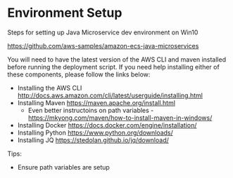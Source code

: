 # Environment Setup
Steps for setting up Java Microservice dev environment on Win10

https://github.com/aws-samples/amazon-ecs-java-microservices

You will need to have the latest version of the AWS CLI and maven installed before running the deployment script. If you need help installing either of these components, please follow the links below:

* Installing the AWS CLI http://docs.aws.amazon.com/cli/latest/userguide/installing.html
* Installing Maven https://maven.apache.org/install.html
  * Even better instructoins on path variables - https://mkyong.com/maven/how-to-install-maven-in-windows/
* Installing Docker https://docs.docker.com/engine/installation/
* Installing Python https://www.python.org/downloads/
* Installing JQ https://stedolan.github.io/jq/download/

Tips: 
* Ensure path variables are setup 
